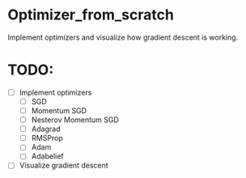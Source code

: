 # Optimizer_from_scratch

 Implement optimizers and visualize how gradient descent is working.
 
# TODO:
 - [ ] Implement optimizers  
   - [ ] SGD  
   - [ ] Momentum SGD  
   - [ ] Nesterov Momentum SGD
   - [ ] Adagrad
   - [ ] RMSProp
   - [ ] Adam
   - [ ] Adabelief
  
 - [ ] Visualize gradient descent
